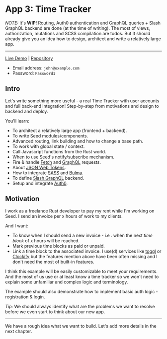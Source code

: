 # App 3: Time Tracker

_NOTE:_ It's **WIP**! Routing, Auth0 authentication and GraphQL queries + Slash GraphQL backend are done (at the time of writing). The most of views, authorization, mutations and SCSS compilation are todos. But It should already give you an idea how to design, architect and write a relatively large app.

---

[Live Demo](https://seed-app-time-tracker.netlify.app/) |  [Repository](https://github.com/MartinKavik/seed-app-time-tracker)
 - Email address: `john@example.com`
 - Password: `Password1`

## Intro

Let's write something more useful - a real Time Tracker with user accounts and full back-end integration! Step-by-step from motivations and design to backend and deploy.  

You'll learn:
- To architect a relatively large app (frontend + backend).
- To write Seed modules/components.
- Advanced routing, link building and how to change a base path.
- To work with global state / context.
- Call Javascript functions from the Rust world.
- When to use Seed's notify/subscribe mechanism.
- Fire & handle [Fetch](https://developer.mozilla.org/en-US/docs/Web/API/Fetch_API) and [GraphQL](https://graphql.org/) requests.
- About [JSON Web Tokens](https://jwt.io/).
- How to integrate [SASS](https://sass-lang.com/) and [Bulma](https://bulma.io/).
- To define [Slash GraphQL](https://dgraph.io/slash-graphql) backend.
- Setup and integrate [Auth0](https://auth0.com/).

## Motivation

I work as a freelance Rust developer to pay my rent while I'm working on Seed. I send an invoice per x hours of work to my clients. 

And I want:
  - To know when I should send a new invoice - i.e . when the next _time block_ of x hours will be reached.
  - Mark previous time blocks as paid or unpaid.
  - Link a time block to the associated invoice.
I use(d) services like [toggl](https://toggl.com/) or [Clockify](https://clockify.me/) but the features mention above have been often missing and I don't need the most of built-in features.

I think this example will be easily customizable to meet your requirements. And the most of us use or at least know a time tracker so we won't need to explain some unfamiliar and complex logic and terminology.

The example should also demonstrate how to implement basic auth logic - registration & login. 

_Tip:_ We should always identify what are the problems we want to resolve before we even start to think about our new app.

---

We have a rough idea what we want to build. Let's add more details in the next chapter.
